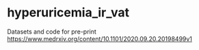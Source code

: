 # hyperuricemia_ir_vat
Datasets and code for pre-print https://www.medrxiv.org/content/10.1101/2020.09.20.20198499v1
